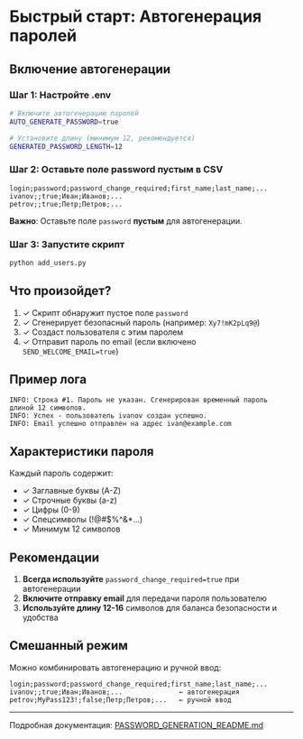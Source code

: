 # Быстрый старт: Автогенерация паролей

## Включение автогенерации

### Шаг 1: Настройте .env

```bash
# Включите автогенерацию паролей
AUTO_GENERATE_PASSWORD=true

# Установите длину (минимум 12, рекомендуется)
GENERATED_PASSWORD_LENGTH=12
```

### Шаг 2: Оставьте поле password пустым в CSV

```csv
login;password;password_change_required;first_name;last_name;...
ivanov;;true;Иван;Иванов;...
petrov;;true;Петр;Петров;...
```

**Важно**: Оставьте поле `password` **пустым** для автогенерации.

### Шаг 3: Запустите скрипт

```bash
python add_users.py
```

## Что произойдет?

1. ✓ Скрипт обнаружит пустое поле `password`
2. ✓ Сгенерирует безопасный пароль (например: `Xy7!mK2pLq9@`)
3. ✓ Создаст пользователя с этим паролем
4. ✓ Отправит пароль по email (если включено `SEND_WELCOME_EMAIL=true`)

## Пример лога

```
INFO: Строка #1. Пароль не указан. Сгенерирован временный пароль длиной 12 символов.
INFO: Успех - пользователь ivanov создан успешно.
INFO: Email успешно отправлен на адрес ivan@example.com
```

## Характеристики пароля

Каждый пароль содержит:
- ✓ Заглавные буквы (A-Z)
- ✓ Строчные буквы (a-z)  
- ✓ Цифры (0-9)
- ✓ Спецсимволы (!@#$%^&*...)
- ✓ Минимум 12 символов

## Рекомендации

1. **Всегда используйте** `password_change_required=true` при автогенерации
2. **Включите отправку email** для передачи пароля пользователю
3. **Используйте длину 12-16** символов для баланса безопасности и удобства

## Смешанный режим

Можно комбинировать автогенерацию и ручной ввод:

```csv
login;password;password_change_required;first_name;last_name;...
ivanov;;true;Иван;Иванов;...              ← автогенерация
petrov;MyPass123!;false;Петр;Петров;...   ← ручной ввод
```

---

Подробная документация: [PASSWORD_GENERATION_README.md](PASSWORD_GENERATION_README.md)



